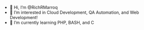 - 👋 Hi, I’m @RichRMarroq
- 👀 I’m interested in Cloud Development, QA Automation, and Web Development!
- 🌱 I’m currently learning PHP, BASH, and C

<!---
RichRMarroq/RichRMarroq is a ✨ special ✨ repository because its `README.md` (this file) appears on your GitHub profile.
You can click the Preview link to take a look at your changes.
--->
